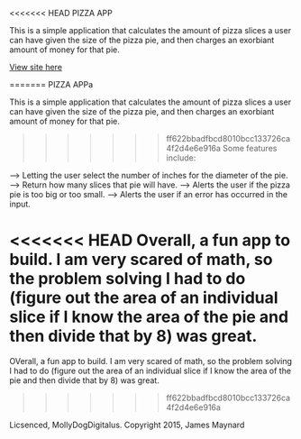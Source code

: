 <<<<<<< HEAD
PIZZA APP

This is a simple application that calculates the amount of pizza slices a user can have given the size of the pizza pie, and then charges an exorbiant amount of money for that pie.  

[View site here](http://jklmaynard.github.io/pizzaApp/pizzaApp.html)

=======
PIZZA APPa

This is a simple application that calculates the amount of pizza slices a user can have given the size of the pizza pie, and then charges an exorbiant amount of money for that pie.  

>>>>>>> ff622bbadfbcd8010bcc133726ca4f2d4e6e916a
Some features include:

--> Letting the user select the number of inches for the diameter of the pie.
--> Return how many slices that pie will have.
--> Alerts the user if the pizza pie is too big or too small.
--> Alerts the user if an error has occurred in the input. 

<<<<<<< HEAD
Overall, a fun app to build.  I am very scared of math, so the problem solving I had to do (figure out the area of an individual slice if I know the area of the pie and then divide that by 8) was great. 
=======
OVerall, a fun app to build.  I am very scared of math, so the problem solving I had to do (figure out the area of an individual slice if I know the area of the pie and then divide that by 8) was great. 
>>>>>>> ff622bbadfbcd8010bcc133726ca4f2d4e6e916a

Licsenced, MollyDogDigitalus.  Copyright 2015, James Maynard